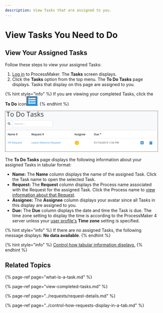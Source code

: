 ```yaml
---
description: View Tasks that are assigned to you.
---
```


# View Tasks You Need to Do

## View Your Assigned Tasks

Follow these steps to view your assigned Tasks:

1. [Log in](../log-in.md#log-in) to ProcessMaker. The **Tasks** screen displays.
2. Click the **Tasks** option from the top menu. The **To Do Tasks** page displays. Tasks that display on this page are assigned to you.

{% hint style="info" %}
If you are viewing your completed Tasks, click the **To Do** icon![](../../.gitbook/assets/to-do-icon-tasks.png).
{% endhint %}

![&quot;To Do Tasks&quot; page displays Your assigned Tasks](../../.gitbook/assets/to-do-tasks-tasks.png)

The **To Do Tasks** page displays the following information about your assigned Tasks in tabular format:

* **Name:** The **Name** column displays the name of the assigned Task. Click the Task name to open the selected Task.
* **Request:** The **Request** column displays the Process name associated with the Request for the assigned Task. Click the Process name to [view information about that Request](../requests/request-details.md).
* **Assignee:** The **Assignee** column displays your avatar since all Tasks in this display are assigned to you.
* **Due:** The **Due** column displays the date and time the Task is due. The time zone setting to display the time is according to the ProcessMaker 4 server unless your [user profile's](../profile-settings.md#change-your-profile-settings) **Time zone** setting is specified.

{% hint style="info" %}
If there are no assigned Tasks, the following message displays: **No data available**.
{% endhint %}

{% hint style="info" %}
[Control how tabular information displays.](../control-how-requests-display-in-a-tab.md)
{% endhint %}

## Related Topics

{% page-ref page="what-is-a-task.md" %}

{% page-ref page="view-completed-tasks.md" %}

{% page-ref page="../requests/request-details.md" %}

{% page-ref page="../control-how-requests-display-in-a-tab.md" %}

